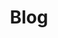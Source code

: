 ---
layout: archive      # Minimal Mistakes’ built‑in blog listing layout
title: "Blog"
permalink: /blog/
---